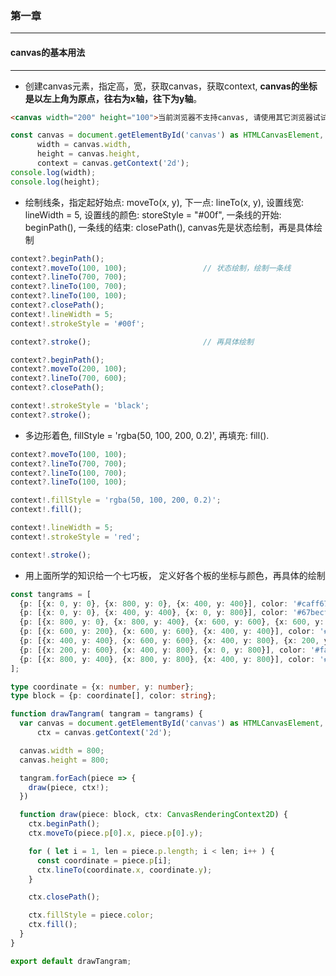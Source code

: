 ### 第一章
***

#### canvas的基本用法
***
* 创建canvas元素，指定高，宽，获取canvas，获取context, **canvas的坐标是以左上角为原点，往右为x轴，往下为y轴**。
```html
<canvas width="200" height="100">当前浏览器不支持canvas, 请使用其它浏览器试试</canvas>
```
```typescript
const canvas = document.getElementById('canvas') as HTMLCanvasElement,
      width = canvas.width,
      height = canvas.height,
      context = canvas.getContext('2d');
console.log(width);
console.log(height);
```

* 绘制线条，指定起好始点: moveTo(x, y), 下一点: lineTo(x, y), 设置线宽: lineWidth = 5, 设置线的颜色: storeStyle = "#00f", 一条线的开始: beginPath(), 一条线的结束: closePath(), canvas先是状态绘制，再是具体绘制
```typescript
context?.beginPath();
context?.moveTo(100, 100);                 // 状态绘制，绘制一条线
context?.lineTo(700, 700);
context?.lineTo(100, 700);
context?.lineTo(100, 100);
context?.closePath();
context!.lineWidth = 5;
context!.strokeStyle = '#00f';

context?.stroke();                         // 再具体绘制

context?.beginPath();
context?.moveTo(200, 100);
context?.lineTo(700, 600);
context?.closePath();

context!.strokeStyle = 'black';
context?.stroke();

```

* 多边形着色, fillStyle = 'rgba(50, 100, 200, 0.2)', 再填充: fill().
```typescript
context?.moveTo(100, 100);
context?.lineTo(700, 700);
context?.lineTo(100, 700);
context?.lineTo(100, 100);

context!.fillStyle = 'rgba(50, 100, 200, 0.2)';
context!.fill();

context!.lineWidth = 5;
context!.strokeStyle = 'red';

context!.stroke();
```

* 用上面所学的知识给一个七巧板， 定义好各个板的坐标与颜色，再具体的绘制
```typescript
const tangrams = [
  {p: [{x: 0, y: 0}, {x: 800, y: 0}, {x: 400, y: 400}], color: '#caff67'},
  {p: [{x: 0, y: 0}, {x: 400, y: 400}, {x: 0, y: 800}], color: '#67becf'},
  {p: [{x: 800, y: 0}, {x: 800, y: 400}, {x: 600, y: 600}, {x: 600, y: 200}], color: '#ef3d61'},
  {p: [{x: 600, y: 200}, {x: 600, y: 600}, {x: 400, y: 400}], color: '#f9f51a'},
  {p: [{x: 400, y: 400}, {x: 600, y: 600}, {x: 400, y: 800}, {x: 200, y: 600}], color: '#a594c0'},
  {p: [{x: 200, y: 600}, {x: 400, y: 800}, {x: 0, y: 800}], color: '#fa8ecc'},
  {p: [{x: 800, y: 400}, {x: 800, y: 800}, {x: 400, y: 800}], color: '#f6ca29'}
];

type coordinate = {x: number, y: number};
type block = {p: coordinate[], color: string};

function drawTangram( tangram = tangrams) {
  var canvas = document.getElementById('canvas') as HTMLCanvasElement,
      ctx = canvas.getContext('2d');

  canvas.width = 800;
  canvas.height = 800;

  tangram.forEach(piece => {
    draw(piece, ctx!);
  })

  function draw(piece: block, ctx: CanvasRenderingContext2D) {
    ctx.beginPath();
    ctx.moveTo(piece.p[0].x, piece.p[0].y);

    for ( let i = 1, len = piece.p.length; i < len; i++ ) {
      const coordinate = piece.p[i];
      ctx.lineTo(coordinate.x, coordinate.y);
    }

    ctx.closePath();

    ctx.fillStyle = piece.color;
    ctx.fill();
  }
}

export default drawTangram;
```